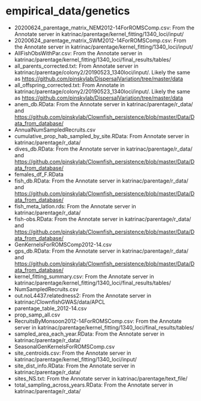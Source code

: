 # empirical_data/genetics

* 20200624_parentage_matrix_NEM2012-14ForROMSComp.csv: From the Annotate server in katrinac/parentage/kernel_fitting/1340_loci/input/
* 20200624_parentage_matrix_SWM2012-14ForROMSComp.csv: From the Annotate server in katrinac/parentage/kernel_fitting/1340_loci/input/
* AllFishObsWithPar.csv: From the Annotate server in katrinac/parentage/kernel_fitting/1340_loci/final_results/tables/
* all_parents_corrected.txt: From Annotate server in katrinac/parentage/colony2/20190523_1340loci/input/. Likely the same as https://github.com/pinskylab/DispersalVariation/tree/master/data
* all_offspring_corrected.txt: From Annotate in katrinac/parentage/colony2/20190523_1340loci/input/. Likely the same as https://github.com/pinskylab/DispersalVariation/tree/master/data
* anem_db.RData: From the Annotate server in katrinac/parentage/r_data/ and https://github.com/pinskylab/Clownfish_persistence/blob/master/Data/Data_from_database/
* AnnualNumSampledRecruits.csv
* cumulative_prop_hab_sampled_by_site.RData: From Annotate server in katrinac/parentage/r_data/
* dives_db.RData: From the Annotate server in katrinac/parentage/r_data/ and https://github.com/pinskylab/Clownfish_persistence/blob/master/Data/Data_from_database/
* females_df_F.RData
* fish_db.RData: From the Annotate server in katrinac/parentage/r_data/ and https://github.com/pinskylab/Clownfish_persistence/blob/master/Data/Data_from_database/
* fish_meta_latlon.rds: From the Annotate server in katrinac/parentage/r_data/
* fish-obs.RData: From the Annotate server in katrinac/parentage/r_data/ and https://github.com/pinskylab/Clownfish_persistence/blob/master/Data/Data_from_database/
* GenKernelsForROMSComp2012-14.csv
* gps_db.RData: From the Annotate server in katrinac/parentage/r_data/ and https://github.com/pinskylab/Clownfish_persistence/blob/master/Data/Data_from_database/
* kernel_fitting_summary.csv: From the Annotate server in katrinac/parentage/kernel_fitting/1340_loci/final_results/tables/
* NumSampledRecruits.csv
* out.noL4437.relatedness2: From the Annotate server in katrinac/ClownfishGWAS/data/APCL
* parentage_table_2012-14.csv
* prop_samp_all.csv
* RecruitsByMonsoon2012-14ForROMSComp.csv: From the Annotate server in katrinac/parentage/kernel_fitting/1340_loci/final_results/tables/
* sampled_area_each_year.RData: From the Annotate server in katrinac/parentage/r_data/
* SeasonalGenKernelsForROMSComp.csv
* site_centroids.csv: From the Annotate server in katrinac/parentage/kernel_fitting/1340_loci/input/
* site_dist_info.RData: From the Annotate server in katrinac/parentage/r_data/
* sites_NS.txt: From the Annotate server in katrinac/parentage/text_file/
* total_sampling_across_years.RData: From the Annotate server in katrinac/parentage/r_data/

